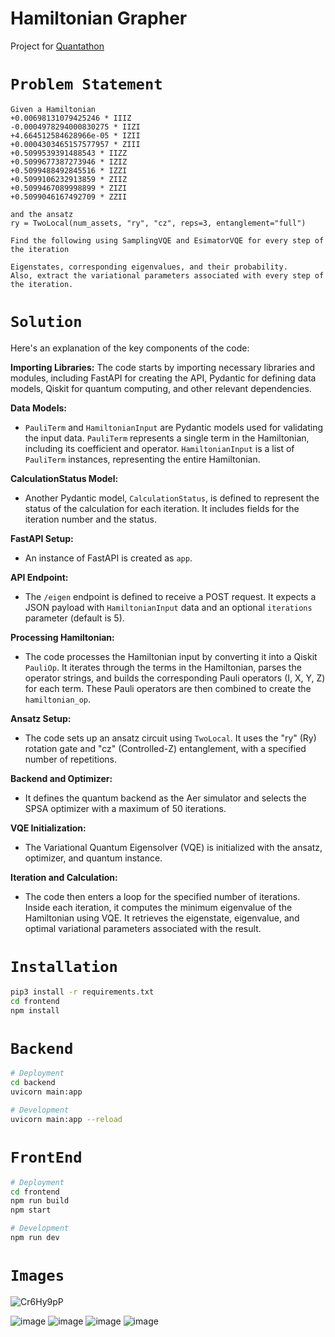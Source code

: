 # Hamiltonian Grapher
Project for [Quantathon](https://quantathon.devfolio.co/prizes)

# `Problem Statement`

```
Given a Hamiltonian
+0.00698131079425246 * IIIZ
-0.0004978294000830275 * IIZI
+4.664512584628966e-05 * IZII
+0.0004303465157577957 * ZIII
+0.5099539391488543 * IIZZ
+0.5099677387273946 * IZIZ
+0.5099488492845516 * IZZI
+0.5099106232913859 * ZIIZ
+0.5099467089998899 * ZIZI
+0.5099046167492709 * ZZII

and the ansatz
ry = TwoLocal(num_assets, "ry", "cz", reps=3, entanglement="full")

Find the following using SamplingVQE and EsimatorVQE for every step of the iteration

Eigenstates, corresponding eigenvalues, and their probability.
Also, extract the variational parameters associated with every step of the iteration.
```

# `Solution`
Here's an explanation of the key components of the code:

**Importing Libraries:** The code starts by importing necessary libraries and modules, including FastAPI for creating the API, Pydantic for defining data models, Qiskit for quantum computing, and other relevant dependencies.

**Data Models:**
- `PauliTerm` and `HamiltonianInput` are Pydantic models used for validating the input data. `PauliTerm` represents a single term in the Hamiltonian, including its coefficient and operator. `HamiltonianInput` is a list of `PauliTerm` instances, representing the entire Hamiltonian.

**CalculationStatus Model:**
- Another Pydantic model, `CalculationStatus`, is defined to represent the status of the calculation for each iteration. It includes fields for the iteration number and the status.

**FastAPI Setup:**
- An instance of FastAPI is created as `app`.

**API Endpoint:**
- The `/eigen` endpoint is defined to receive a POST request. It expects a JSON payload with `HamiltonianInput` data and an optional `iterations` parameter (default is 5).

**Processing Hamiltonian:**
- The code processes the Hamiltonian input by converting it into a Qiskit `PauliOp`. It iterates through the terms in the Hamiltonian, parses the operator strings, and builds the corresponding Pauli operators (I, X, Y, Z) for each term. These Pauli operators are then combined to create the `hamiltonian_op`.

**Ansatz Setup:**
- The code sets up an ansatz circuit using `TwoLocal`. It uses the "ry" (Ry) rotation gate and "cz" (Controlled-Z) entanglement, with a specified number of repetitions.

**Backend and Optimizer:**
- It defines the quantum backend as the Aer simulator and selects the SPSA optimizer with a maximum of 50 iterations.

**VQE Initialization:**
- The Variational Quantum Eigensolver (VQE) is initialized with the ansatz, optimizer, and quantum instance.

**Iteration and Calculation:**
- The code then enters a loop for the specified number of iterations. Inside each iteration, it computes the minimum eigenvalue of the Hamiltonian using VQE. It retrieves the eigenstate, eigenvalue, and optimal variational parameters associated with the result.


# `Installation`

```sh
pip3 install -r requirements.txt
cd frontend
npm install
```

# `Backend`

```sh
# Deployment
cd backend
uvicorn main:app

# Development
uvicorn main:app --reload
```

# `FrontEnd`

```sh
# Deployment
cd frontend
npm run build
npm start

# Development
npm run dev
```
# `Images`
![Cr6Hy9pP](https://github.com/vaishnav-mk/hamiltonian-grapher/assets/84540554/3a8181d2-83d5-42a9-96e6-e57fe270be62)

![image](https://github.com/vaishnav-mk/hamiltonian-grapher/assets/84540554/2fc65bea-96cb-4ba3-a07a-3433f8fe44b1)
![image](https://github.com/vaishnav-mk/hamiltonian-grapher/assets/84540554/cc3fa284-58ac-4657-85dd-ab4737125f8c)
![image](https://github.com/vaishnav-mk/hamiltonian-grapher/assets/84540554/64c5ff21-d704-4ee9-a0d3-7d61ede3259d)
![image](https://github.com/vaishnav-mk/hamiltonian-grapher/assets/84540554/a31e09d6-b76c-4822-ac4f-1ade8fb34b4d)
